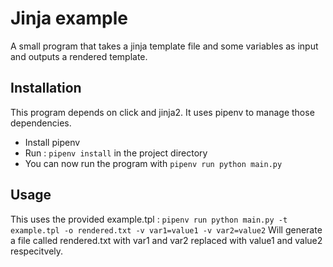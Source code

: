 Jinja example
=============

A small program that takes a jinja template file and some variables as input and outputs a rendered template.

Installation
------------

This program depends on click and jinja2. It uses pipenv to manage those dependencies.
* Install pipenv
* Run : ```pipenv install``` in the project directory
* You can now run the program with ```pipenv run python main.py```

Usage
-----

This uses the provided example.tpl :
```pipenv run python main.py -t example.tpl -o rendered.txt -v var1=value1 -v var2=value2```
Will generate a file called rendered.txt with var1 and var2 replaced with value1 and value2 respecitvely.
